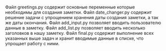 Файл greetings.py содержит основные переменные которые необходимы для создания заметки.
Файл date_changer.py содержит решение задачи с упрощением хранения даты создания заметки, а так же даты окончания.
Файл add_input.py позволяет вводить пользователю данные в заметку.
Файл add_list.py позволяет вводить несколько заголовков в нашу заметку.
Файл final.py содержит выполнение всех указанных выше задач и хранит вводимые данные в списке, что упрощает работу с ними.
